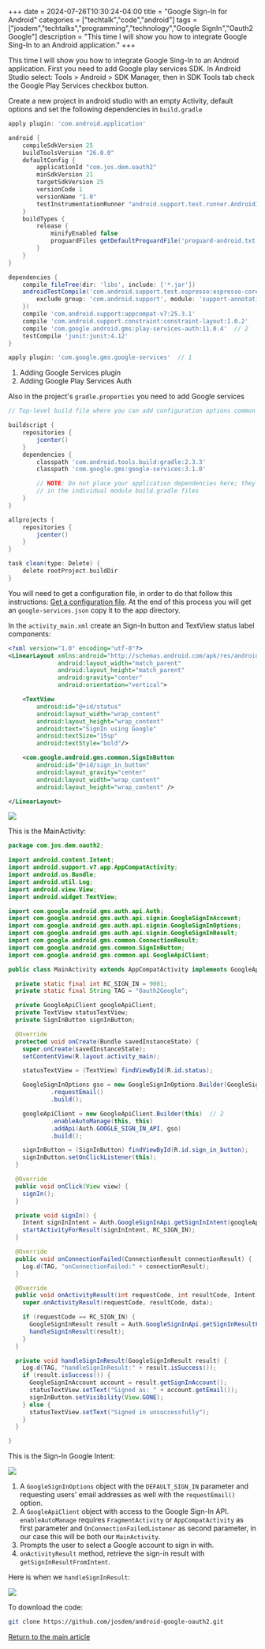 +++
date = 2024-07-26T10:30:24-04:00
title = "Google Sign-In for Android"
categories = ["techtalk","code","android"]
tags = ["josdem","techtalks","programming","technology","Google SignIn","Oauth2 Google"]
description = "This time I will show you how to integrate Google Sing-In to an Android application."
+++

This time I will show you how to integrate Google Sing-In to an Android application. First you need to add Google play services SDK. In Android Studio select: Tools > Android > SDK Manager, then in SDK Tools tab check the Google Play Services checkbox button.

Create a new project in android studio with an empty Activity, default options and set the following dependencies in `build.gradle`

```groovy
apply plugin: 'com.android.application'

android {
    compileSdkVersion 25
    buildToolsVersion "26.0.0"
    defaultConfig {
        applicationId "com.jos.dem.oauth2"
        minSdkVersion 21
        targetSdkVersion 25
        versionCode 1
        versionName "1.0"
        testInstrumentationRunner "android.support.test.runner.AndroidJUnitRunner"
    }
    buildTypes {
        release {
            minifyEnabled false
            proguardFiles getDefaultProguardFile('proguard-android.txt'), 'proguard-rules.pro'
        }
    }
}

dependencies {
    compile fileTree(dir: 'libs', include: ['*.jar'])
    androidTestCompile('com.android.support.test.espresso:espresso-core:2.2.2', {
        exclude group: 'com.android.support', module: 'support-annotations'
    })
    compile 'com.android.support:appcompat-v7:25.3.1'
    compile 'com.android.support.constraint:constraint-layout:1.0.2'
    compile 'com.google.android.gms:play-services-auth:11.0.4'  // 2
    testCompile 'junit:junit:4.12'
}

apply plugin: 'com.google.gms.google-services'  // 1
```

1. Adding Google Services plugin
2. Adding Google Play Services Auth

Also in the project's `gradle.properties` you need to add Google services

```groovy
// Top-level build file where you can add configuration options common to all sub-projects/modules.

buildscript {
    repositories {
        jcenter()
    }
    dependencies {
        classpath 'com.android.tools.build:gradle:2.3.3'
        classpath 'com.google.gms:google-services:3.1.0'

        // NOTE: Do not place your application dependencies here; they belong
        // in the individual module build.gradle files
    }
}

allprojects {
    repositories {
        jcenter()
    }
}

task clean(type: Delete) {
    delete rootProject.buildDir
}
```

You will need to get a configuration file, in order to do that follow this instructions: [Get a configuration file](https://developers.google.com/mobile/add?platform=android). At the end of this process you will get an `google-services.json` copy it to the app directory.


In the `activity_main.xml` create an Sign-In button and TextView status label components:

```xml
<?xml version="1.0" encoding="utf-8"?>
<LinearLayout xmlns:android="http://schemas.android.com/apk/res/android"
              android:layout_width="match_parent"
              android:layout_height="match_parent"
              android:gravity="center"
              android:orientation="vertical">

    <TextView
        android:id="@+id/status"
        android:layout_width="wrap_content"
        android:layout_height="wrap_content"
        android:text="SignIn using Google"
        android:textSize="15sp"
        android:textStyle="bold"/>

    <com.google.android.gms.common.SignInButton
        android:id="@+id/sign_in_button"
        android:layout_gravity="center"
        android:layout_width="wrap_content"
        android:layout_height="wrap_content" />

</LinearLayout>
```

<img src="/img/techtalks/android/oauth2_google_1.png">


This is the MainActivity:

```java
package com.jos.dem.oauth2;

import android.content.Intent;
import android.support.v7.app.AppCompatActivity;
import android.os.Bundle;
import android.util.Log;
import android.view.View;
import android.widget.TextView;

import com.google.android.gms.auth.api.Auth;
import com.google.android.gms.auth.api.signin.GoogleSignInAccount;
import com.google.android.gms.auth.api.signin.GoogleSignInOptions;
import com.google.android.gms.auth.api.signin.GoogleSignInResult;
import com.google.android.gms.common.ConnectionResult;
import com.google.android.gms.common.SignInButton;
import com.google.android.gms.common.api.GoogleApiClient;

public class MainActivity extends AppCompatActivity implements GoogleApiClient.OnConnectionFailedListener, View.OnClickListener {

  private static final int RC_SIGN_IN = 9001;
  private static final String TAG = "Oauth2Google";

  private GoogleApiClient googleApiClient;
  private TextView statusTextView;
  private SignInButton signInButton;

  @Override
  protected void onCreate(Bundle savedInstanceState) {
    super.onCreate(savedInstanceState);
    setContentView(R.layout.activity_main);

    statusTextView = (TextView) findViewById(R.id.status);

    GoogleSignInOptions gso = new GoogleSignInOptions.Builder(GoogleSignInOptions.DEFAULT_SIGN_IN) // 1
            .requestEmail()
            .build();

    googleApiClient = new GoogleApiClient.Builder(this)  // 2
            .enableAutoManage(this, this)
            .addApi(Auth.GOOGLE_SIGN_IN_API, gso)
            .build();

    signInButton = (SignInButton) findViewById(R.id.sign_in_button);
    signInButton.setOnClickListener(this);
  }

  @Override
  public void onClick(View view) {
    signIn();
  }

  private void signIn() {
    Intent signInIntent = Auth.GoogleSignInApi.getSignInIntent(googleApiClient);  // 3
    startActivityForResult(signInIntent, RC_SIGN_IN);
  }

  @Override
  public void onConnectionFailed(ConnectionResult connectionResult) {
    Log.d(TAG, "onConnectionFailed:" + connectionResult);
  }

  @Override
  public void onActivityResult(int requestCode, int resultCode, Intent data) {
    super.onActivityResult(requestCode, resultCode, data);

    if (requestCode == RC_SIGN_IN) {
      GoogleSignInResult result = Auth.GoogleSignInApi.getSignInResultFromIntent(data);  // 4
      handleSignInResult(result);
    }
  }

  private void handleSignInResult(GoogleSignInResult result) {
    Log.d(TAG, "handleSignInResult:" + result.isSuccess());
    if (result.isSuccess()) {
      GoogleSignInAccount account = result.getSignInAccount();
      statusTextView.setText("Signed as: " + account.getEmail());
      signInButton.setVisibility(View.GONE);
    } else {
      statusTextView.setText("Signed in unsuccessfully");
    }
  }

}
```

This is the Sign-In Google Intent:

<img src="/img/techtalks/android/oauth2_google_2.png">

1. A `GoogleSignInOptions` object with the `DEFAULT_SIGN_IN` parameter and requesting users' email addresses as well with the `requestEmail()` option.
2. A `GoogleApiClient` object with access to the Google Sign-In API. `enableAutoManage` requires `FragmentActivity` or `AppCompatActivity` as first parameter and `OnConnectionFailedListener` as second parameter, in our case this will be both our `MainActivity`.
3. Prompts the user to select a Google account to sign in with.
4. `onActivityResult` method, retrieve the sign-in result with `getSignInResultFromIntent`.

Here is when we `handleSignInResult`:

<img src="/img/techtalks/android/oauth2_google_3.png">

To download the code:

```bash
git clone https://github.com/josdem/android-google-oauth2.git
```


[Return to the main article](/techtalk/android)
